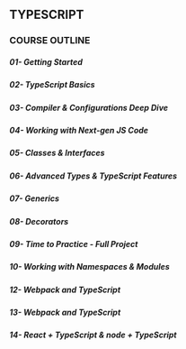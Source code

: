 ## TYPESCRIPT ##

### COURSE OUTLINE ###

##### 01- Getting Started #####
##### 02- TypeScript Basics #####
##### 03- Compiler & Configurations Deep Dive #####
##### 04- Working with Next-gen JS Code #####
##### 05- Classes & Interfaces #####
##### 06- Advanced Types & TypeScript Features #####
##### 07- Generics #####
##### 08- Decorators #####
##### 09- Time to Practice - Full Project #####
##### 10- Working with Namespaces & Modules #####
##### 12- Webpack and TypeScript #####
##### 13- Webpack and TypeScript #####
##### 14- React + TypeScript & node + TypeScript #####
